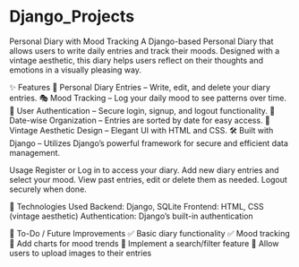 # Django_Projects

Personal Diary with Mood Tracking
A Django-based Personal Diary that allows users to write daily entries and track their moods. Designed with a vintage aesthetic, this diary helps users reflect on their thoughts and emotions in a visually pleasing way.

✨ Features
📜 Personal Diary Entries – Write, edit, and delete your diary entries.
🎭 Mood Tracking – Log your daily mood to see patterns over time.
🔐 User Authentication – Secure login, signup, and logout functionality.
📅 Date-wise Organization – Entries are sorted by date for easy access.
🎨 Vintage Aesthetic Design – Elegant UI with HTML and CSS.
🛠 Built with Django – Utilizes Django’s powerful framework for secure and efficient data management.


Usage
Register or Log in to access your diary.
Add new diary entries and select your mood.
View past entries, edit or delete them as needed.
Logout securely when done.

🔧 Technologies Used
Backend: Django, SQLite
Frontend: HTML, CSS (vintage aesthetic)
Authentication: Django’s built-in authentication

📌 To-Do / Future Improvements
✅ Basic diary functionality
✅ Mood tracking
🔄 Add charts for mood trends
🔄 Implement a search/filter feature
🔄 Allow users to upload images to their entries

